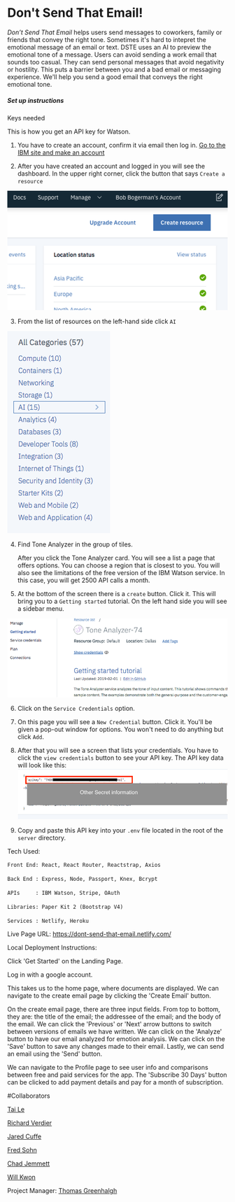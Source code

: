 Don't Send That Email!
=====================


*Don’t Send That Email* helps users send messages to coworkers, family or friends that convey the right tone. Sometimes it's hard to intepret the emotional message of an email or text.
DSTE uses an AI to preview the emotional tone of a message. Users can avoid sending a work email that sounds too casual. They can send personal messages that avoid negativity or hostility.
This puts a barrier between you and a bad email or messaging experience. We'll help you send a good email that conveys the right emotional tone.


##### Set up instructions

Keys needed


This is how you get an API key for Watson.



1. You have to create an account, confirm it via email then log in. [Go to the IBM site and make an account](https://www.ibm.com/watson/services/tone-analyzer/)

2. After you have created an account and logged in you will see the dashboard.
  In the upper right corner, click the button that says `Create a resource`

  ![Create a resource button](create_a_resource.png)

3. From the list of resources on the left-hand side click `AI` 

  ![list of resources](list_of_resources.png)

4. Find Tone Analyzer in the group of tiles.
  
    After you click the Tone Analyzer card. You will see a list a page that offers options. You can choose a region that is closest to you. You will also see the limitations of the free version of the IBM Watson service. In this case, you will get 2500 API calls a month.

5. At the bottom of the screen there is a `create` button. Click it.
   This will bring you to a `Getting started` tutorial. On the left hand side you will see a sidebar menu.  


  ![Sidebar menu](sidebar_menu.png)

6. Click on the `Service Credentials` option.

7. On this page you will see a `New Credential` button. Click it. 
  You'll be given a pop-out window for options. You won't need to do anything but click `Add`.

8. After that you will see a screen that lists your credentials. You have to click the `view credentials` button to see your API key.
   The API key data will look like this:
   ![api key data](api_key_data.png)

9. Copy and paste this API key into your `.env` file located in the root of the `server` directory.


Tech Used:
    
    Front End: React, React Router, Reactstrap, Axios

    Back End : Express, Node, Passport, Knex, Bcrypt

    APIs     : IBM Watson, Stripe, OAuth

    Libraries: Paper Kit 2 (Bootstrap V4)

    Services : Netlify, Heroku


Live Page URL: https://dont-send-that-email.netlify.com/


Local Deployment Instructions:

Click 'Get Started' on the Landing Page.

Log in with a google account.

This takes us to the home page, where documents are displayed. We can navigate to the create email page by clicking the 'Create Email' button. 

On the create email page, there are three input fields. From top to bottom, they are: the title of the email; the addressee of the email; and the body of the email.
We can click the 'Previous' or 'Next' arrow buttons to switch between versions of emails we have written. We can click on the 'Analyze' button to have our email analyzed for emotion analysis. We can click on the 'Save' button to save any changes made to their email. Lastly, we can send an email using the 'Send' button.

We can navigate to the Profile page to see user info and comparisons between free and paid services for the app. The 'Subscribe 30 Days' button can be clicked to add payment details and pay for a month of subscription.


#Collaborators

[Tai Le](https://github.com/Ta1grr)

[Richard Verdier](https://github.com/rverdi642)

[Jared Cuffe](https://github.com/jcuffe)

[Fred Sohn](https://github.com/fron12)

[Chad Jemmett](https://github.com/ceejaay)

[Will Kwon](https://github.com/wtkwon)

Project Manager: [Thomas Greenhalgh](https://github.com/tgreenhalgh)



